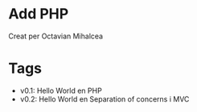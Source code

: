 # Add PHP

Creat per Octavian Mihalcea

# Tags

- v0.1: Hello World en PHP
- v0.2: Hello World en Separation of concerns i MVC